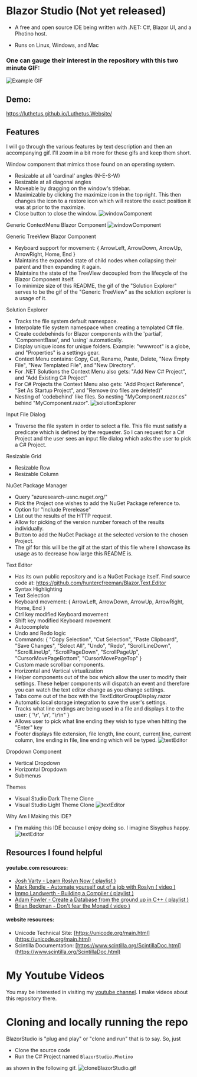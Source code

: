 # Blazor Studio (Not yet released)
- A free and open source IDE being written with .NET: C#, Blazor UI, and a Photino host.

- Runs on Linux, Windows, and Mac

### One can gauge their interest in the repository with this two minute GIF:
![Example GIF](./Images/Rewrite/introductoryGifLuthetusIde.gif)

## Demo:
https://luthetus.github.io/Luthetus.Website/

## Features

I will go through the various features by text description and then an accompanying gif. I'll zoom in a bit more for these gifs and keep them short.

Window component that mimics those found on an operating system.
- Resizable at all 'cardinal' angles (N-E-S-W)
- Resizable at all diagonal angles
- Moveable by dragging on the window's titlebar.
- Maximizable by clicking the maximize icon in the top right. This then changes the icon to a restore icon which will restore the exact position it was at prior to the maximize.
- Close button to close the window.
![windowComponent](/Images/windowComponent.gif)

Generic ContextMenu Blazor Component
![windowComponent](/Images/contextMenuComponent.gif)

Generic TreeView Blazor Component
- Keyboard support for movement: { ArrowLeft, ArrowDown, ArrowUp, ArrowRight, Home, End }
- Maintains the expanded state of child nodes when collapsing their parent and then expanding it again.
- Maintains the state of the TreeView decoupled from the lifecycle of the Blazor Component itself.
- To minimize size of this README, the gif of the "Solution Explorer" serves to be the gif of the "Generic TreeView" as the solution explorer is a usage of it.

Solution Explorer
- Tracks the file system default namespace.
- Interpolate file system namespace when creating a templated C# file.
- Create codebehinds for Blazor components with the 'partial', 'ComponentBase', and 'using' automatically.
- Display unique icons for unique folders. Example: "wwwroot" is a globe, and "Properties" is a settings gear.
- Context Menu contains: Copy, Cut, Rename, Paste, Delete, "New Empty File", "New Templated File", and "New Directory".
- For .NET Solutions the Context Menu also gets: "Add New C# Project", and "Add Existing C# Project"
- For C# Projects the Context Menu also gets: "Add Project Reference", "Set As Startup Project", and "Remove (no files are deleted)"
- Nesting of 'codebehind' like files. So nesting "MyComponent.razor.cs" behind "MyComponent.razor".
![solutionExplorer](/Images/solutionExplorer.gif)

Input File Dialog
- Traverse the file system in order to select a file. This file must satisfy a predicate which is defined by the requester. So I can request for a C# Project and the user sees an input file dialog which asks the user to pick a C# Project.

Resizable Grid
- Resizable Row
- Resizable Column

NuGet Package Manager
- Query "azuresearch-usnc.nuget.org/"
- Pick the Project one wishes to add the NuGet Package reference to.
- Option for "Include Prerelease"
- List out the results of the HTTP request.
- Allow for picking of the version number foreach of the results individually.
- Button to add the NuGet Package at the selected version to the chosen Project.
- The gif for this will be the gif at the start of this file where I showcase its usage as to decrease how large this README is.

Text Editor
- Has its own public repository and is a NuGet Package itself. Find source code at: https://github.com/huntercfreeman/Blazor.Text.Editor
- Syntax Highlighting
- Text Selection
- Keyboard movement: { ArrowLeft, ArrowDown, ArrowUp, ArrowRight, Home, End }
- Ctrl key modified Keyboard movement
- Shift key modified Keyboard movement
- Autocomplete
- Undo and Redo logic
- Commands: { "Copy Selection", "Cut Selection", "Paste Clipboard", "Save Changes", "Select All", "Undo", "Redo", "ScrollLineDown", "ScrollLineUp", "ScrollPageDown", "ScrollPageUp", "CursorMovePageBottom", "CursorMovePageTop" }
- Custom made scrollbar components.
- Horizontal and Vertical virtualization
- Helper components out of the box which allow the user to modify their settings. These helper components will dispatch an event and therefore you can watch the text editor change as you change settings.
- Tabs come out of the box with the TextEditorGroupDisplay.razor
- Automatic local storage integration to save the user's settings.
- Tracks what line endings are being used in a file and displays it to the user: { '\r', '\n', "\r\n" }
- Allows user to pick what line ending they wish to type when hitting the "Enter" key
- Footer displays file extension, file length, line count, current line, current column, line ending in file, line ending which will be typed.
![textEditor](/Images/textEditor.gif)

Dropdown Component
- Vertical Dropdown
- Horizontal Dropdown
- Submenus

Themes
- Visual Studio Dark Theme Clone
- Visual Studio Light Theme Clone
![textEditor](/Images/themes.gif)

Why Am I Making this IDE?
- I'm making this IDE because I enjoy doing so. I imagine Sisyphus happy.
![textEditor](/Images/clipart3420085.png)

## Resources I found helpful

#### youtube.com resources:
  - [Josh Varty - Learn Roslyn Now ( playlist )](https://youtube.com/playlist?list=PLxk7xaZWBdUT23QfaQTCJDG6Q1xx6uHdG)
  - [Mark Rendle - Automate yourself out of a job with Roslyn ( video )](https://www.youtube.com/watch?v=V4zqk4-LL1M)
  - [Immo Landwerth - Building a Compiler ( playlist )](https://youtube.com/playlist?list=PLRAdsfhKI4OWNOSfS7EUu5GRAVmze1t2y)
  - [Adam Fowler - Create a Database from the ground up in C++ ( playlist )](https://youtube.com/playlist?list=PLWoOSZbmib_cr7zRfAkPkoa9m2uYsYDug)
  - [Brian Beckman - Don't fear the Monad ( video )](https://www.youtube.com/watch?v=ZhuHCtR3xq8)

#### website resources:
  - Unicode Technical Site: [https://unicode.org/main.html](https://unicode.org/main.html)
  - Scintilla Documentation: [https://www.scintilla.org/ScintillaDoc.html](https://www.scintilla.org/ScintillaDoc.html)

# My Youtube Videos
You may be interested in visiting my [youtube channel](https://www.youtube.com/channel/UCzhWhqYVP40as1MFUesQM9w). I make videos about this repository there.

# Cloning and locally running the repo

BlazorStudio is "plug and play" or "clone and run" that is to say. So, just 
- Clone the source code 
- Run the C# Project named `BlazorStudio.Photino`

as shown in the following gif.
![cloneBlazorStudio.gif](/Images/RootREADME/cloneGifIntro.gif)
